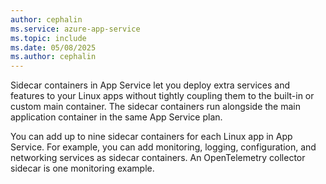 ```yaml
---
author: cephalin
ms.service: azure-app-service
ms.topic: include
ms.date: 05/08/2025
ms.author: cephalin
---
```


Sidecar containers in App Service let you deploy extra services and features to your Linux apps without tightly coupling them to the built-in or custom main container. The sidecar containers run alongside the main application container in the same App Service plan.

You can add up to nine sidecar containers for each Linux app in App Service. For example, you can add monitoring, logging, configuration, and networking services as sidecar containers. An OpenTelemetry collector sidecar is one monitoring example.

